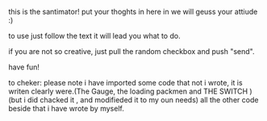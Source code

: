this is the santimator!
put your thoghts in here in we will geuss your attiude :)

to use just follow the text it will lead you what to do.

if you are not so creative, just pull the random checkbox and push "send".

have fun!

to cheker:
please note i have imported some code that not i wrote,
it is writen clearly were.(The Gauge, the loading packmen and THE SWITCH )
(but i did chacked it , and modifieded it to my oun needs)
all the other code beside that i have wrote by myself.
